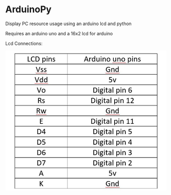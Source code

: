 # ArduinoPy
Display PC resource usage using an arduino lcd and python 

Requires an arduino uno and a 16x2 lcd for arduino

Lcd Connections:

![](lcd_Connections.jpg)
